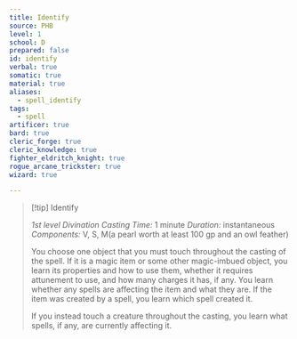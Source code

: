```yaml
---
title: Identify
source: PHB
level: 1
school: D
prepared: false
id: identify
verbal: true
somatic: true
material: true
aliases:
  - spell_identify
tags:
  - spell
artificer: true
bard: true
cleric_forge: true
cleric_knowledge: true
fighter_eldritch_knight: true
rogue_arcane_trickster: true
wizard: true

---
```

>[!tip] Identify
>
> *1st level Divination*
> *Casting Time:* 1 minute
> *Duration:* instantaneous
> *Components:* V, S, M(a pearl worth at least 100 gp and an owl feather)
>
>You choose one object that you must touch throughout the casting of the spell. If it is a magic item or some other magic-imbued object, you learn its properties and how to use them, whether it requires attunement to use, and how many charges it has, if any. You learn whether any spells are affecting the item and what they are. If the item was created by a spell, you learn which spell created it.
>
>If you instead touch a creature throughout the casting, you learn what spells, if any, are currently affecting it.
>

